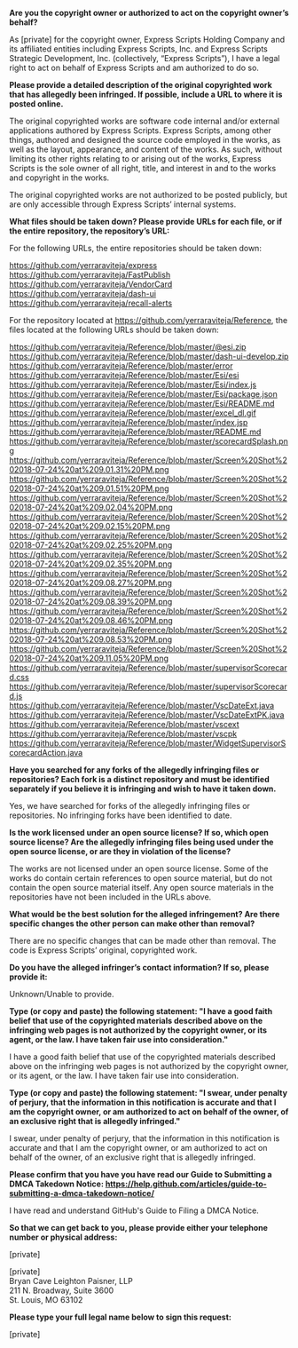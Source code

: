 **Are you the copyright owner or authorized to act on the copyright owner’s behalf?**

As [private] for the copyright owner, Express Scripts Holding Company and its affiliated entities including Express Scripts, Inc. and Express Scripts Strategic Development, Inc. (collectively, “Express Scripts”), I have a legal right to act on behalf of Express Scripts and am authorized to do so.

**Please provide a detailed description of the original copyrighted work that has allegedly been infringed. If possible, include a URL to where it is posted online.**

The original copyrighted works are software code internal and/or external applications authored by Express Scripts. Express Scripts, among other things, authored and designed the source code employed in the works, as well as the layout, appearance, and content of the works. As such, without limiting its other rights relating to or arising out of the works, Express Scripts is the sole owner of all right, title, and interest in and to the works and copyright in the works.

The original copyrighted works are not authorized to be posted publicly, but are only accessible through Express Scripts’ internal systems.

**What files should be taken down? Please provide URLs for each file, or if the entire repository, the repository’s URL:**

For the following URLs, the entire repositories should be taken down:

https://github.com/yerraraviteja/express  
https://github.com/yerraraviteja/FastPublish  
https://github.com/yerraraviteja/VendorCard  
https://github.com/yerraraviteja/dash-ui  
https://github.com/yerraraviteja/recall-alerts

For the repository located at https://github.com/yerraraviteja/Reference, the files located at the following URLs should be taken down:

https://github.com/yerraraviteja/Reference/blob/master/@esi.zip  
https://github.com/yerraraviteja/Reference/blob/master/dash-ui-develop.zip  
https://github.com/yerraraviteja/Reference/blob/master/error  
https://github.com/yerraraviteja/Reference/blob/master/Esi/esi  
https://github.com/yerraraviteja/Reference/blob/master/Esi/index.js  
https://github.com/yerraraviteja/Reference/blob/master/Esi/package.json  
https://github.com/yerraraviteja/Reference/blob/master/Esi/README.md  
https://github.com/yerraraviteja/Reference/blob/master/excel_dl.gif  
https://github.com/yerraraviteja/Reference/blob/master/index.jsp  
https://github.com/yerraraviteja/Reference/blob/master/README.md  
https://github.com/yerraraviteja/Reference/blob/master/scorecardSplash.png  
https://github.com/yerraraviteja/Reference/blob/master/Screen%20Shot%202018-07-24%20at%209.01.31%20PM.png  
https://github.com/yerraraviteja/Reference/blob/master/Screen%20Shot%202018-07-24%20at%209.01.51%20PM.png  
https://github.com/yerraraviteja/Reference/blob/master/Screen%20Shot%202018-07-24%20at%209.02.04%20PM.png  
https://github.com/yerraraviteja/Reference/blob/master/Screen%20Shot%202018-07-24%20at%209.02.15%20PM.png  
https://github.com/yerraraviteja/Reference/blob/master/Screen%20Shot%202018-07-24%20at%209.02.25%20PM.png  
https://github.com/yerraraviteja/Reference/blob/master/Screen%20Shot%202018-07-24%20at%209.02.35%20PM.png  
https://github.com/yerraraviteja/Reference/blob/master/Screen%20Shot%202018-07-24%20at%209.08.27%20PM.png  
https://github.com/yerraraviteja/Reference/blob/master/Screen%20Shot%202018-07-24%20at%209.08.39%20PM.png  
https://github.com/yerraraviteja/Reference/blob/master/Screen%20Shot%202018-07-24%20at%209.08.46%20PM.png  
https://github.com/yerraraviteja/Reference/blob/master/Screen%20Shot%202018-07-24%20at%209.08.53%20PM.png  
https://github.com/yerraraviteja/Reference/blob/master/Screen%20Shot%202018-07-24%20at%209.11.05%20PM.png  
https://github.com/yerraraviteja/Reference/blob/master/supervisorScorecard.css  
https://github.com/yerraraviteja/Reference/blob/master/supervisorScorecard.js  
https://github.com/yerraraviteja/Reference/blob/master/VscDateExt.java  
https://github.com/yerraraviteja/Reference/blob/master/VscDateExtPK.java  
https://github.com/yerraraviteja/Reference/blob/master/vscext  
https://github.com/yerraraviteja/Reference/blob/master/vscpk  
https://github.com/yerraraviteja/Reference/blob/master/WidgetSupervisorScorecardAction.java

**Have you searched for any forks of the allegedly infringing files or repositories? Each fork is a distinct repository and must be identified separately if you believe it is infringing and wish to have it taken down.**

Yes, we have searched for forks of the allegedly infringing files or repositories. No infringing forks have been identified to date.

**Is the work licensed under an open source license? If so, which open source license? Are the allegedly infringing files being used under the open source license, or are they in violation of the license?**

The works are not licensed under an open source license. Some of the works do contain certain references to open source material, but do not contain the open source material itself. Any open source materials in the repositories have not been included in the URLs above.

**What would be the best solution for the alleged infringement? Are there specific changes the other person can make other than removal?**

There are no specific changes that can be made other than removal. The code is Express Scripts’ original, copyrighted work.

**Do you have the alleged infringer’s contact information? If so, please provide it:**

Unknown/Unable to provide.

**Type (or copy and paste) the following statement: "I have a good faith belief that use of the copyrighted materials described above on the infringing web pages is not authorized by the copyright owner, or its agent, or the law. I have taken fair use into consideration."**

I have a good faith belief that use of the copyrighted materials described above on the infringing web pages is not authorized by the copyright owner, or its agent, or the law. I have taken fair use into consideration.

**Type (or copy and paste) the following statement: "I swear, under penalty of perjury, that the information in this notification is accurate and that I am the copyright owner, or am authorized to act on behalf of the owner, of an exclusive right that is allegedly infringed."**

I swear, under penalty of perjury, that the information in this notification is accurate and that I am the copyright owner, or am authorized to act on behalf of the owner, of an exclusive right that is allegedly infringed.

**Please confirm that you have you have read our Guide to Submitting a DMCA Takedown Notice: https://help.github.com/articles/guide-to-submitting-a-dmca-takedown-notice/**

I have read and understand GitHub's Guide to Filing a DMCA Notice.

**So that we can get back to you, please provide either your telephone number or physical address:**

[private]

[private]  
Bryan Cave Leighton Paisner, LLP   
211 N. Broadway, Suite 3600  
St. Louis, MO 63102  

**Please type your full legal name below to sign this request:**

[private]
